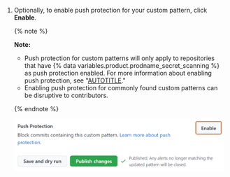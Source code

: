 1. Optionally, to enable push protection for your custom pattern, click **Enable**.

   {% note %}

   **Note:**
   - Push protection for custom patterns will only apply to repositories that have {% data variables.product.prodname_secret_scanning %} as push protection enabled. For more information about enabling push protection, see "[AUTOTITLE](/code-security/secret-scanning/protecting-pushes-with-secret-scanning)."
   - Enabling push protection for commonly found custom patterns can be disruptive to contributors.

   {% endnote %}

   ![Screenshot of custom pattern page with the button to enable push protection emphasized](/assets/images/help/repository/secret-scanning-custom-pattern-enable-push-protection.png)
